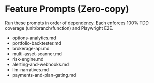 # Feature Prompts (Zero‑copy)

Run these prompts in order of dependency. Each enforces 100% TDD coverage (unit/branch/function) and Playwright E2E.

- options-analytics.md
- portfolio-backtester.md
- brokerage-api.md
- multi-asset-scanner.md
- risk-engine.md
- alerting-and-webhooks.md
- llm-narratives.md
- payments-and-plan-gating.md
